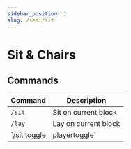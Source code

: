 ```yaml
---
sidebar_position: 1
slug: /semi/sit
---
```


# Sit & Chairs



## Commands

| Command                    | Description                                        |
| -------------------------- | -------------------------------------------------- |
| `/sit`                     | Sit on current block                               |
| `/lay`                     | Lay on current block                               |
| `/sit toggle|playertoggle` | Toggle the ability to rightclick Blocks or Players |
